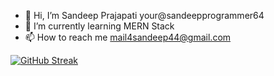 - 👋 Hi, I’m Sandeep Prajapati your@sandeepprogrammer64
- 🌱 I’m currently learning MERN Stack
- 📫 How to reach me mail4sandeep44@gmail.com

<!---
sandeepprogrammer64/sandeepprogrammer64 is a ✨ special ✨ repository because its `README.md` (this file) appears on your GitHub profile.
You can click the Preview link to take a look at your changes.
--->
[![GitHub Streak](https://github-readme-streak-stats.herokuapp.com?user=sandeepprogrammer64&theme=tokyonight&border_radius=4.7&date_format=M%20j%5B%2C%20Y%5D)](https://git.io/streak-stats)
